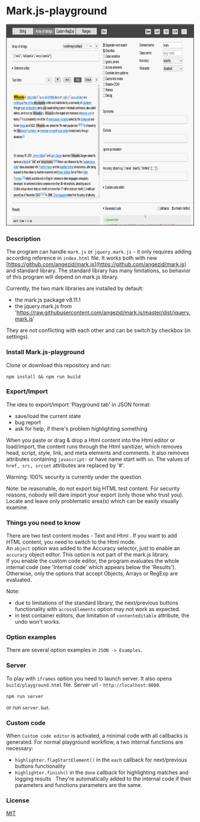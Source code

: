 # Mark.js-playground

<img height="540" src="assets/images/playground.png" border="1px solid">

### Description
The program can handle `mark.js` or `jquery.mark.js` - it only requires adding according reference in `index.html` file.
It works both with new [https://github.com/angezid/mark.js](https://github.com/angezid/mark.js) and standard library. The standard library has many limitations, so behavior of this program will depend on mark.js library.  

Currently, the two mark libraries are installed by default:
* the mark.js package v8.11.1
* the jquery.mark.js from 'https://raw.githubusercontent.com/angezid/mark.js/master/dist/jquery.mark.js'

They are not conflicting with each other and can be switch by checkbox (in settings).  

### Install Mark.js-playground
Clone or download this repository and run:
```
npm install && npm run build
```

### Export/Import
The idea to export/import 'Playground tab' in JSON format:
* save/load the current state
* bug report
* ask for help, if there's problem highlighting something

When you paste or drag & drop a Html content into the Html editor or load/import, the content runs through the Html sanitizer, which removes head, script, style, link, and meta elements and comments.
It also removes attributes containing `javascript:` or have name start with `on`. The values of `href, src, srcset` attributes are replaced by '#'.  

Warning: 100% security is currently under the question.

Note: be reasonable, do not export big HTML test content. For security reasons, nobody will dare import your export (only those who trust you).  
Locate and leave only problematic area(s) which can be easily visually examine.

### Things you need to know

There are two test content modes - Text and Html . If you want to add HTML content, you need to switch to the Html mode.  
An `object` option was added to the Accuracy selector, just to enable an `accuracy` object editor. This option is not part of the mark.js library.  
If you enable the custom code editor, the program evaluates the whole internal code (see 'Internal code' which appears below the 'Results').
Otherwise, only the options that accept Objects, Arrays or RegExp are evaluated.  

Note:
- due to limitations of the standard library, the next/previous buttons functionality with `acrossElements` option may not work as expected.
- in test container editors, due limitation of `contenteditable` attribute, the undo won't works.

### Option examples
There are several  option examples in `JSON -> Examples`.

### Server
To play with `iframes` option you need to launch server. It also opens `build/playground.html` file. Server url - `http://localhost:8080`.
```
npm run server
```
or run `server.bat`.

### Custom code
When `Custom code editor` is activated, a minimal code with all callbacks is generated.
For normal playground workflow, a two internal functions are necessary:
- `highlighter.flagStartElement()` in the `each` callback for next/previous buttons functionality
- `highlighter.finish()` in the `done` callback for highlighting matches and logging results  
They're automatically added to the internal code if their parameters and functions parameters are the same.

### License

[MIT](LICENSE)
